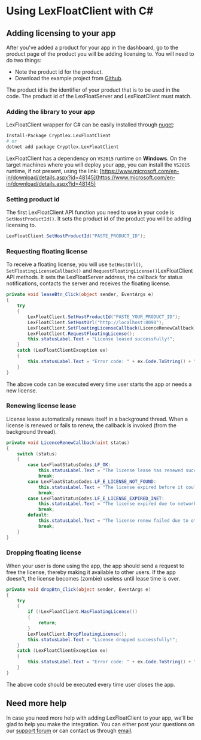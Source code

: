 # Using LexFloatClient with C\#

## Adding licensing to your app

After you've added a product for your app in the dashboard, go to the product page of the product you will be adding licensing to. You will need to do two things:

* Note the product id for the product.
* Download the example project from [Github](https://github.com/cryptlex/lexfloatclient-dotnet/tree/master/examples).

The product id is the identifier of your product that is to be used in the code. The product id of the LexFloatServer and LexFloatClient must match.

### Adding the library to your app

LexFloatClient wrapper for C\# can be easily installed through [nuget](https://www.nuget.org/packages/Cryptlex.LexFloatClient):

```bash
Install-Package Cryptlex.LexFloatClient
# or
dotnet add package Cryptlex.LexFloatClient
```

LexFloatClient has a dependency on `VS2015` runtime on **Windows**. On the target machines where you will deploy your app, you can install the `VS2015` runtime, if not present, using the link: [https://www.microsoft.com/en-in/download/details.aspx?id=48145](https://www.microsoft.com/en-in/download/details.aspx?id=48145)

### Setting product id

The first LexFloatClient API function you need to use in your code is `SetHostProductId()`. It sets the product id of the product you will be adding licensing to. 

```csharp
LexFloatClient.SetHostProductId("PASTE_PRODUCT_ID");
```

### Requesting floating license

To receive a floating license, you will use `SetHostUrl()`, `SetFloatingLicenseCallback()` and `RequestFloatingLicense()`LexFloatClient API methods. It sets the LexFloatServer address, the callback for status notifications, contacts the server and receives the floating license.

```csharp
private void leaseBtn_Click(object sender, EventArgs e)
{
    try
    {
        LexFloatClient.SetHostProductId("PASTE_YOUR_PRODUCT_ID");
        LexFloatClient.SetHostUrl("http://localhost:8090");
        LexFloatClient.SetFloatingLicenseCallback(LicenceRenewCallback);
        LexFloatClient.RequestFloatingLicense();
        this.statusLabel.Text = "License leased successfully!";
    }
    catch (LexFloatClientException ex)
    {
        this.statusLabel.Text = "Error code: " + ex.Code.ToString() + " Error message: " + ex.Message;
    }
}
```

The above code can be executed every time user starts the app or needs a new license.

### Renewing license lease

License lease automatically renews itself in a background thread. When a license is renewed or fails to renew, the callback is invoked \(from the background thread\).

```csharp
private void LicenceRenewCallback(uint status)
{
    switch (status)
    {
        case LexFloatStatusCodes.LF_OK:
            this.statusLabel.Text = "The license lease has renewed successfully.";
            break;
        case LexFloatStatusCodes.LF_E_LICENSE_NOT_FOUND:
            this.statusLabel.Text = "The license expired before it could be renewed.";
            break;
        case LexFloatStatusCodes.LF_E_LICENSE_EXPIRED_INET:
            this.statusLabel.Text = "The license expired due to network connection failure.";
            break;
        default:
            this.statusLabel.Text = "The license renew failed due to other reason. Error code: " + status.ToString();
            break;
    }
}
```

### Dropping floating license

When your user is done using the app, the app should send a request to free the license, thereby making it available to other users. If the app doesn't, the license becomes \(zombie\) useless until lease time is over.

```csharp
private void dropBtn_Click(object sender, EventArgs e)
{
    try
    {
        if (!LexFloatClient.HasFloatingLicense())
        {
            return;
        }
        LexFloatClient.DropFloatingLicense();
        this.statusLabel.Text = "License dropped successfully!";
    }
    catch (LexFloatClientException ex)
    {
        this.statusLabel.Text = "Error code: " + ex.Code.ToString() + " Error message: " + ex.Message;
    }
}
```

The above code should be executed every time user closes the app.

## Need more help

In case you need more help with adding LexFloatClient to your app, we'll be glad to help you make the integration. You can either post your questions on our [support forum](https://forums.cryptlex.com) or can contact us through [email](mailto:support@cryptlex.com?Subject=Using%20LexFloatClient).

